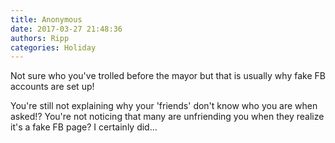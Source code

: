 ```yaml
---
title: Anonymous
date: 2017-03-27 21:48:36
authors: Ripp
categories: Holiday
---
```


 Not sure who you've trolled before the mayor but that is usually why fake FB accounts are set up! 

You're still not explaining why your 'friends' don't know who you are when asked!? You're not noticing that many are unfriending you when they realize it's a fake FB page? I certainly did...